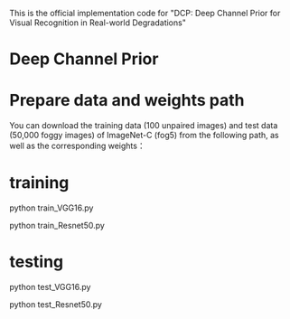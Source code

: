 This is the official implementation code for "DCP: Deep Channel Prior for Visual Recognition in Real-world Degradations"

# Deep Channel Prior

# Prepare data and weights path
You can download the training data (100 unpaired images) and test data (50,000 foggy images) of ImageNet-C (fog5) from the following path, as well as the corresponding weights：



# training
python train_VGG16.py 

python train_Resnet50.py

# testing 
python test_VGG16.py

python test_Resnet50.py


